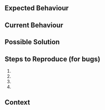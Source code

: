 <!--- Provide a general summary of the issue in the Title above -->

<!--- General Guidelines: -->
<!--- If your're referencing a specific time, please report it in UTC --> 
<!--- If your're referencing a specific field in a response, please include a nested (abridged) copy of the JSON document --> <!--- If your're referencing a long response, please use a GIST to ensure tickets are kept brief. --> 
<!--- If this is a question about how something works, you'll find quick support in our [Discord](https://discord.me/vaingloryapi).  Come on in and join the fun! -->

## Expected Behaviour
<!--- If you're describing a bug, tell us what should happen -->
<!--- If you're suggesting a change/improvement, tell us how it should work -->

## Current Behaviour
<!--- If describing a bug, tell us what happens instead of the expected behavior -->
<!--- If suggesting a change/improvement, explain the difference from current behavior -->

## Possible Solution
<!--- Not obligatory, but suggest a fix/reason for the bug, -->
<!--- or ideas how to implement the addition or change -->

## Steps to Reproduce (for bugs)
<!--- Provide a link to a live example, or an unambiguous set of steps to -->
<!--- reproduce this bug. Include code to reproduce, if relevant -->
1.
2.
3.
4.

## Context
<!--- How has this issue affected you? What are you trying to accomplish? -->
<!--- Providing context helps us come up with a solution that is most useful in the real world -->
